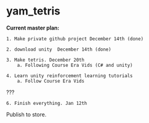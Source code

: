 # yam_tetris
<b>Current master plan:</b>

	1. Make private github project December 14th (done)
  
	2. download unity  December 14th (done)
	
    3. Make tetris. December 20th 
		a. Following Course Era Vids (C# and unity) 
		
	4. Learn unity reinforcement learning tutorials 
		a. Follow Course Era Vids 

		
???

	6. Finish everything. Jan 12th
Publish to store.
